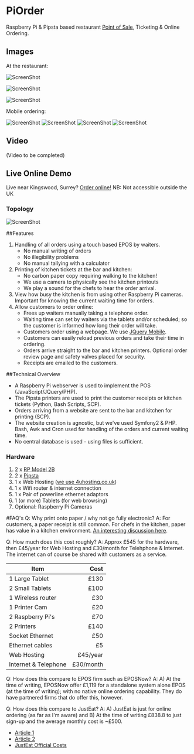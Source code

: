# PiOrder
Raspberry Pi & Pipsta based restaurant [Point of Sale](https://en.wikipedia.org/wiki/Point_of_sale#Hospitality_industry), Ticketing &amp; Online Ordering.

## Images

At the restaurant:

![ScreenShot](https://github.com/EMRahman/PiOrder/blob/master/Images/image2.JPG)

![ScreenShot](https://github.com/EMRahman/PiOrder/blob/master/Images/image3.JPG)

![ScreenShot](https://github.com/EMRahman/PiOrder/blob/master/Images/image4.JPG)

Mobile ordering:

![ScreenShot](https://github.com/EMRahman/PiOrder/blob/master/Images/IMG_1979.PNG)
![ScreenShot](https://github.com/EMRahman/PiOrder/blob/master/Images/IMG_1980.PNG)
![ScreenShot](https://github.com/EMRahman/PiOrder/blob/master/Images/IMG_1982.PNG)
![ScreenShot](https://github.com/EMRahman/PiOrder/blob/master/Images/IMG_1983.PNG)

## Video 
(Video to be completed)

## Live Online Demo

Live near Kingswood, Surrey? [Order online!](https://khybertandoori.com/order/login)
NB: Not accessible outside the UK


### Topology
![ScreenShot](https://github.com/EMRahman/PiOrder/blob/master/Images/Topology.png)

##Features
1. Handling of all orders using a touch based EPOS by waiters. 
   * No manual writing of orders
   * No illegibility problems
   * No manual tallying with a calculator
2. Printing of kitchen tickets at the bar and kitchen: 
   * No carbon paper copy requiring walking to the kitchen! 
   * We use a camera to physically see the kitchen printouts
   * We play a sound for the chefs to hear the order arrival.
3. View how busy the kitchen is from using other Raspberry Pi cameras. Important for knowing the current waiting time for orders.
4. Allow customers to order online:
   * Frees up waiters manually taking a telephone order. 
   * Waiting time can set by waiters via the tablets and/or scheduled; so the customer is informed how long their order will take.
   * Customers order using a webpage. We use [JQuery Mobile](https://jquerymobile.com).
   * Customers can easily reload previous orders and take their time in ordering.
   * Orders arrive straight to the bar and kitchen printers. Optional order review page and safety valves placed for security. 
   * Receipts are emailed to the customers.

##Technical Overview
   * A Raspberry Pi webserver is used to implement the POS (JavaScript/JQuery/PHP).
   * The Pipsta printers are used to print the customer receipts or kitchen tickets (Python, Bash Scripts, SCP).
   * Orders arriving from a website are sent to the bar and kitchen for printing (SCP).
   * The website creation is agnostic, but we've used Symfony2 & PHP. Bash, Awk and Cron used for handling of the orders and current waiting time.
   * No central database is used - using files is sufficient.

### Hardware
1. 2 x [RP Model 2B](https://www.raspberrypi.org/products/raspberry-pi-2-model-b)
2. 2 x [Pipsta](http://www.pipsta.co.uk)
3. 1 x Web Hosting ([we use 4uhosting.co.uk](https://www.4uhosting.co.uk))
4. 1 x Wifi router & internet connection
5. 1 x Pair of powerline ethernet adaptors
6. 1 (or more) Tablets (for web browsing)
7. Optional: Raspberry Pi Cameras

#FAQ's
Q: Why print onto paper / why not go fully electronic?
A: For customers, a paper receipt is still common. For chefs in the kitchen, paper has value in a kitchen environment. [An interesting discussion here](http://www.cheftalk.com/t/69312/for-those-in-professional-kitchens-ticket-taking-expediting).

Q: How much does this cost roughly?
A: Approx £545 for the hardware, then £45/year for Web Hosting and £30/month for Telehphone & Internet. The internet can of course be shared with customers as a service.


| Item            | Cost          | 
| --------------- | -------------:|
|1 Large Tablet   |           £130|
|2 Small Tablets  |           £100|
|1 Wireless router|            £30|
|1 Printer Cam    |            £20|
|2 Raspberry Pi's |            £70|	
|2 Printers       |           £140|	
|Socket Ethernet  |	           £50|	
|Ethernet cables  |             £5|	
|Web Hosting      |       £45/year|
|Internet & Telephone|   £30/month|

Q: How does this compare to EPOS firm such as EPOSNow?
A: A) At the time of writing, EPOSNow offer £1,119 for a standalone system alone EPOS (at the time of writing); with no native online ordering capability. They do have partnered firms that do offer this, however.

Q: How does this compare to JustEat?
A: A) JustEat is just for online ordering (as far as I'm aware) and B) At the time of writing £838.8 to just sign-up and the average monthly cost is ~£500.
* [Article 1](http://www.managementtoday.co.uk/dont-eat-two-thirds-takeaways-say-just-eats-fees-unfair/article/1299038)
* [Article 2](https://www.preoday.com/blog/just-eat-really-best-option-takeaway/)
* [JustEat Official Costs](https://restaurants.just-eat.co.uk/benefits.html)
